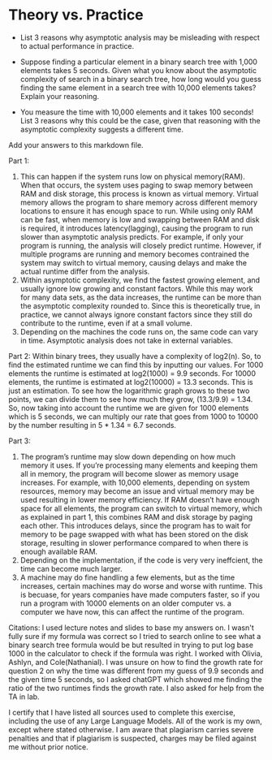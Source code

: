 # Theory vs. Practice

- List 3 reasons why asymptotic analysis may be misleading with respect to
  actual performance in practice.

- Suppose finding a particular element in a binary search tree with 1,000
  elements takes 5 seconds. Given what you know about the asymptotic complexity
  of search in a binary search tree, how long would you guess finding the same
  element in a search tree with 10,000 elements takes? Explain your reasoning.

- You measure the time with 10,000 elements and it takes 100 seconds! List 3
  reasons why this could be the case, given that reasoning with the asymptotic
  complexity suggests a different time.

Add your answers to this markdown file.


Part 1:
1.	This can happen if the system runs low on physical memory(RAM). When that occurs, the system uses paging to swap memory between RAM and disk storage, this process is known as virtual memory. Virtual memory allows the program to share memory across different memory locations to ensure it has enough space to run. While using only RAM can be fast, when memory is low and swapping between RAM and disk is required, it introduces latency(lagging), causing the program to run slower than asymptotic analysis predicts. For example, if only your program is running, the analysis will closely predict runtime. However, if multiple programs are running and memory becomes contrained the system may switch to virtual memory, causing delays and make the actual runtime differ from the analysis. 
2. Within asymptotic complexity, we find the fastest growing element, and usually ignore low growing and constant factors. While this may work for many data sets, as the data increases, the runtime can be more than the asymptotic complexity rounded to. Since this is theoretically true, in practice, we cannot always ignore constant factors since they still do contribute to the runtime, even if at a small volume.
3. Depending on the machines the code runs on, the same code can vary in time. Asymptotic analysis does not take in external variables.

Part 2:
Within binary trees, they usually have a complexity of log2(n). So, to find the estimated runtime we can find this by inputting our values. For 1000 elements the runtime is estimated at log2(1000) = 9.9 seconds. For 10000 elements, the runtime is estimated at log2(10000) = 13.3 seconds. This is just an estimation. To see how the logarithmic graph grows to these two points, we can divide them to see how much they grow, (13.3/9.9) = 1.34. So, now taking into account the runtime we are given for 1000 elements which is 5 seconds, we can multiply our rate that goes from 1000 to 10000 by the number resulting in 5 * 1.34 = 6.7 seconds. 

Part 3:
1.	The program’s runtime may slow down depending on how much memory it uses. If you’re processing many elements and keeping them all in memory, the program will become slower as memory usage increases. For example, with 10,000 elements, depending on system resources, memory may become an issue and virtual memory may be used resulting in lower memory efficiency. If RAM doesn’t have enough space for all elements, the program can switch to virtual memory, which as explained in part 1, this combines RAM and disk storage by paging each other. This introduces delays, since the program has to wait for memory to be page swapped with what has been stored on the disk storage, resulting in slower performance compared to when there is enough available RAM. 
2. Depending on the implementation, if the code is very very ineffcient, the time can become much larger. 
3. A machine may do fine handling a few elements, but as the time increases, certain machines may do worse and worse with runtime. This is becuase, for years companies have made computers faster, so if you run a program with 10000 elements on an older computer vs. a computer we have now, this can affect the runtime of the program.

Citations:
I used lecture notes and slides to base my answers on. I wasn't fully sure if my formula was correct so I tried to search online to see what a binary search tree formula would be but resulted in trying to put log base 1000 in the calculator to check if the formula was right. I worked with Olivia, Ashlyn, and Cole(Nathanial). I was unsure on how to find the growth rate for question 2 on why the time was different from my guess of 9.9 seconds and the given time 5 seconds, so I asked chatGPT which showed me finding the ratio of the two runtimes finds the growth rate. I also asked for help from the TA in lab. 

I certify that I have listed all sources used to complete this exercise, including the use
of any Large Language Models. All of the work is my own, except where stated
otherwise. I am aware that plagiarism carries severe penalties and that if plagiarism is
suspected, charges may be filed against me without prior notice.

